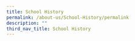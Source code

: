 ```yaml
---
title: School History
permalink: /about-us/School-History/permalink
description: ""
third_nav_title: School History
---
```

